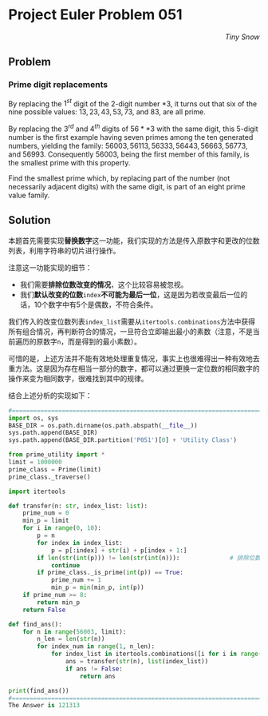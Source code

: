 # Project Euler	Problem 051

<p align="right"><i>Tiny Snow</i></p>



## Problem

### Prime digit replacements

By replacing the $1^{st}$ digit of the 2-digit number $*3$, it turns out that six of the nine possible values: $13, 23, 43, 53, 73$, and $83$, are all prime.

By replacing the $3^{rd}$ and $4^{th}$ digits of $56**3$ with the same digit, this 5-digit number is the first example having seven primes among the ten generated numbers, yielding the family: $56003, 56113, 56333, 56443, 56663, 56773$, and $56993$. Consequently 56003, being the first member of this family, is the smallest prime with this property.

Find the smallest prime which, by replacing part of the number (not necessarily adjacent digits) with the same digit, is part of an eight prime value family.



## Solution

本题首先需要实现**替换数字**这一功能，我们实现的方法是传入原数字和更改的位数列表，利用字符串的切片进行操作。

注意这一功能实现的细节：

- 我们需要**排除位数改变的情况**，这个比较容易被忽视。
- 我们**默认改变的位数**`index`**不可能为最后一位**，这是因为若改变最后一位的话，10个数字中有5个是偶数，不符合条件。

我们传入的改变位数列表`index_list`需要从`itertools.combinations`方法中获得所有组合情况，再判断符合的情况，一旦符合立即输出最小的素数（注意，不是当前遍历的原数字`n`，而是得到的最小素数）。

可惜的是，上述方法并不能有效地处理重复情况，事实上也很难得出一种有效地去重方法。这是因为存在相当一部分的数字，都可以通过更换一定位数的相同数字的操作来变为相同数字，很难找到其中的规律。

结合上述分析的实现如下：

```python
#===================================================================================Solution
import os, sys
BASE_DIR = os.path.dirname(os.path.abspath(__file__))
sys.path.append(BASE_DIR)
sys.path.append(BASE_DIR.partition('P051')[0] + 'Utility Class')

from prime_utility import *
limit = 1000000
prime_class = Prime(limit)
prime_class._traverse()

import itertools

def transfer(n: str, index_list: list):
    prime_num = 0
    min_p = limit
    for i in range(0, 10):
        p = n
        for index in index_list:
            p = p[:index] + str(i) + p[index + 1:]
        if len(str(int(p))) != len(str(int(n))):              # 排除位数改变的情况
            continue
        if prime_class._is_prime(int(p)) == True:
            prime_num += 1
            min_p = min(min_p, int(p))
    if prime_num >= 8:
        return min_p
    return False

def find_ans():
    for n in range(56003, limit):
        n_len = len(str(n))
        for index_num in range(1, n_len):
            for index_list in itertools.combinations([i for i in range(0, n_len - 1)], index_num):
                ans = transfer(str(n), list(index_list))
                if ans != False:
                    return ans

print(find_ans())
#===================================================================================Answer
The Answer is 121313
```

